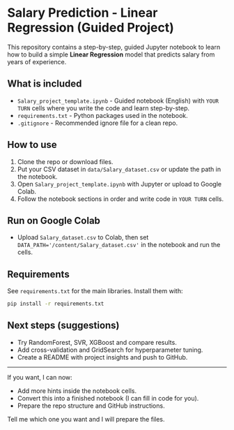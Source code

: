 # Salary Prediction - Linear Regression (Guided Project)

This repository contains a step-by-step, guided Jupyter notebook to learn how to build a simple **Linear Regression** model that predicts salary from years of experience.

## What is included
- `Salary_project_template.ipynb` - Guided notebook (English) with `YOUR TURN` cells where you write the code and learn step-by-step.
- `requirements.txt` - Python packages used in the notebook.
- `.gitignore` - Recommended ignore file for a clean repo.

## How to use
1. Clone the repo or download files.
2. Put your CSV dataset in `data/Salary_dataset.csv` or update the path in the notebook.
3. Open `Salary_project_template.ipynb` with Jupyter or upload to Google Colab.
4. Follow the notebook sections in order and write code in `YOUR TURN` cells.

## Run on Google Colab
- Upload `Salary_dataset.csv` to Colab, then set `DATA_PATH='/content/Salary_dataset.csv'` in the notebook and run the cells.

## Requirements
See `requirements.txt` for the main libraries. Install them with:

```bash
pip install -r requirements.txt
```

## Next steps (suggestions)
- Try RandomForest, SVR, XGBoost and compare results.
- Add cross-validation and GridSearch for hyperparameter tuning.
- Create a README with project insights and push to GitHub.

---

If you want, I can now:
- Add more hints inside the notebook cells.
- Convert this into a finished notebook (I can fill in code for you).
- Prepare the repo structure and GitHub instructions.

Tell me which one you want and I will prepare the files.
